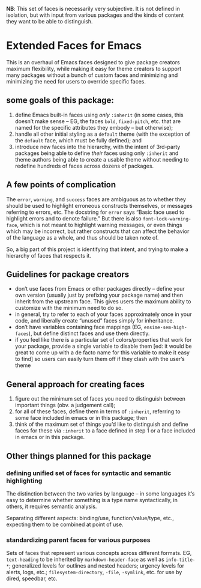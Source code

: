 **NB**: This set of faces is necessarily very subjective. It is not defined in isolation, but with input from various packages and the kinds of content they want to be able to distinguish.

# Extended Faces for Emacs

This is an overhaul of Emacs faces designed to give package creators maximum flexibility, while making it easy for theme creators to support many packages without a bunch of custom faces and minimizing and minimizing the need for users to override specific faces.

## some goals of this package:

1. define Emacs built-in faces using _only_ `:inherit` (in some cases, this doesn’t make sense – EG, the faces `bold`, `fixed-pitch`, etc. that are named for the specific attributes they embody – but otherwise);
2. handle all other initial styling as a `default` theme (with the exception of the `default` face, which must be fully defined); and
3. introduce new faces into the hierarchy, with the intent of 3rd-party packages being able to define _their_ faces using only `:inherit` and theme authors being able to create a usable theme without needing to redefine hundreds of faces across dozens of packages.

## A few points of complication

The `error`, `warning`, and `success` faces are ambiguous as to whether they should be used to highlight erroneous constructs themselves, or messages referring to errors, etc. The docstring for `error` says “Basic face used to highlight errors and to denote failure.” But there is also `font-lock-warning-face`, which is not meant to highlight warning messages, or even things which may be incorrect, but rather constructs that can affect the behavior of the language as a whole, and thus should be taken note of.

So, a big part of this project is identifying that intent, and trying to make a hierarchy of faces that respects it.

## Guidelines for package creators

* don’t use faces from Emacs or other packages directly – define your own version (usually just by prefixing your package name) and then inherit from the upstream face. This gives users the maximum ability to customize with the minimum need to do so.
* in general, try to refer to each of your faces approximately once in your code, and liberally create “unused” faces simply for inheritance.
* don’t have variables containing face mappings (EG, `ensime-sem-high-faces`), but define distinct faces and use them directly.
* if you feel like there is a particular set of colors/properties that work for your package, provide a single variable to disable them [ed: it would be great to come up with a de facto name for this variable to make it easy to find] so users can easily turn them off if they clash with the user’s theme

## General approach for creating faces

1. figure out the minimum set of faces you need to distinguish between important things (obv. a judgement call);
2. for all of these faces, define them in terms of `:inherit`, referring to some face included in emacs or in this package; then
3. think of the maximum set of things you’d like to distinguish and define faces for these via `:inherit` to a face defined in step 1 or a face included in emacs or in this package.

## Other things planned for this package

### defining unified set of faces for syntactic and semantic highlighting

The distinction between the two varies by language – in some languages it’s easy to determine whether something is a type name syntactically, in others, it requires semantic analysis.

Separating different aspects: binding/use, function/value/type, etc., expecting them to be combined at point of use.

### standardizing parent faces for various purposes

Sets of faces that represent various concepts across different formats. EG, `text-heading` to be inherited by `markdown-header-face` as well as `info-title-*`; generalized levels for outlines and nested headers; urgency levels for alerts, logs, etc.; `filesystem-directory`, `-file`, `-symlink`, etc. for use by dired, speedbar, etc.

